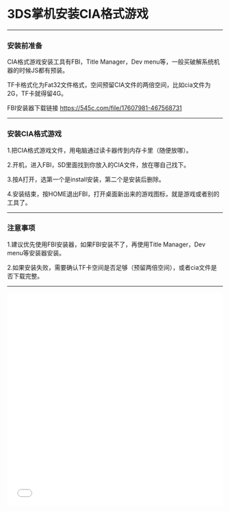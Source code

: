 # 3DS掌机安装CIA格式游戏
---

### 安装前准备
  
CIA格式游戏安装工具有FBI，Title Manager，Dev menu等，一般买破解系统机器的时候JS都有预装。

TF卡格式化为Fat32文件格式，空间预留CIA文件的两倍空间，比如cia文件为2G，TF卡就得留4G。

FBI安装器下载链接 <https://545c.com/file/17607981-467568731>
***
### 安装CIA格式游戏
 
1.把CIA格式游戏文件，用电脑通过读卡器传到内存卡里（随便放哪）。

2.开机，进入FBI，SD里面找到你放入的CIA文件，放在哪自己找下。

3.按A打开，选第一个是install安装，第二个是安装后删除。

4.安装结束，按HOME退出FBI，打开桌面新出来的游戏图标，就是游戏或者别的工具了。

***
### 注意事项  
  
1.建议优先使用FBI安装器，如果FBI安装不了，再使用Title Manager，Dev menu等安装器安装。

2.如果安装失败，需要确认TF卡空间是否足够（预留两倍空间），或者cia文件是否下载完整。
***
<iframe src="//player.bilibili.com/player.html?aid=839692574&bvid=BV1G54y117hk&cid=238567245&page=1" scrolling="no" border="0" frameborder="no" framespacing="0" allowfullscreen="true" style=" width: 100%; height: 500px;"> </iframe>